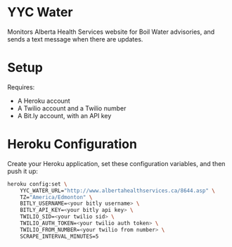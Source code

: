 YYC Water
=========

Monitors Alberta Health Services website for Boil Water advisories,
and sends a text message when there are updates.

Setup
=====
Requires:
* A Heroku account
* A Twilio account and a Twilio number
* A Bit.ly account, with an API key

Heroku Configuration
====================

Create your Heroku application, set these configuration variables, and then push it up:
```bash
heroku config:set \
    YYC_WATER_URL="http://www.albertahealthservices.ca/8644.asp" \
    TZ="America/Edmonton" \
    BITLY_USERNAME=<your bitly username> \
    BITLY_API_KEY=<your bitly api key> \
    TWILIO_SID=<your twilio sid> \
    TWILIO_AUTH_TOKEN=<your twilio auth token> \
    TWILIO_FROM_NUMBER=<your twilio from number> \
    SCRAPE_INTERVAL_MINUTES=5
```
